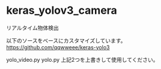 # keras_yolov3_camera
リアルタイム物体検出

以下のソースをベースにカスタマイズしています。
https://github.com/qqwweee/keras-yolo3

yolo_video.py
yolo.py
上記2つを上書きして使用してください。
